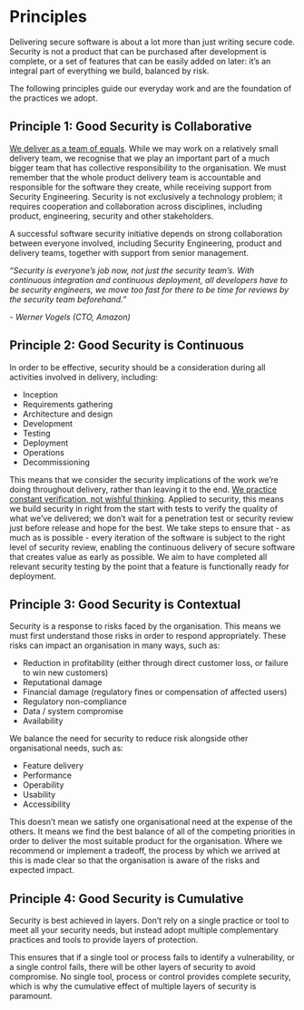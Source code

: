 # Principles

Delivering secure software is about a lot more than just writing secure code. Security is not a product that can be purchased after development is complete, or a set of features that can be easily added on later: it’s an integral part of everything we build, balanced by risk.

The following principles guide our everyday work and are the foundation of the practices we adopt.

## Principle 1: Good Security is Collaborative

[We deliver as a team of equals](https://www.equalexperts.com/our-people/our-values/). While we may work on a relatively small delivery team, we recognise that we play an important part of a much bigger team that has collective responsibility to the organisation. We must remember that the whole product delivery team is accountable and responsible for the software they create, while receiving support from Security Engineering. Security is not exclusively a technology problem; it requires cooperation and collaboration across disciplines, including product, engineering, security and other stakeholders.

A successful software security initiative depends on strong collaboration between everyone involved, including Security Engineering, product and delivery teams, together with support from senior management.

_“Security is everyone’s job now, not just the security team’s. With continuous integration and continuous deployment, all developers have to be security engineers, we move too fast for there to be time for reviews by the security team beforehand.”_

_- Werner Vogels \(CTO, Amazon\)_

## Principle 2: Good Security is Continuous

In order to be effective, security should be a consideration during all activities involved in delivery, including:

* Inception
* Requirements gathering
* Architecture and design
* Development
* Testing
* Deployment
* Operations
* Decommissioning

This means that we consider the security implications of the work we’re doing throughout delivery, rather than leaving it to the end. [We practice constant verification, not wishful thinking](https://www.equalexperts.com/our-people/our-values/?=1). Applied to security, this means we build security in right from the start with tests to verify the quality of what we’ve delivered; we don’t wait for a penetration test or security review just before release and hope for the best. We take steps to ensure that - as much as is possible - every iteration of the software is subject to the right level of security review, enabling the continuous delivery of secure software that creates value as early as possible. We aim to have completed all relevant security testing by the point that a feature is functionally ready for deployment.

## Principle 3: Good Security is Contextual

Security is a response to risks faced by the organisation. This means we must first understand those risks in order to respond appropriately. These risks can impact an organisation in many ways, such as:

* Reduction in profitability \(either through direct customer loss, or failure to win new customers\)
* Reputational damage
* Financial damage \(regulatory fines or compensation of affected users\)
* Regulatory non-compliance
* Data / system compromise
* Availability

We balance the need for security to reduce risk alongside other organisational needs, such as:

* Feature delivery
* Performance
* Operability
* Usability
* Accessibility

This doesn’t mean we satisfy one organisational need at the expense of the others. It means we find the best balance of all of the competing priorities in order to deliver the most suitable product for the organisation. Where we recommend or implement a tradeoff, the process by which we arrived at this is made clear so that the organisation is aware of the risks and expected impact.

## Principle 4: Good Security is Cumulative

Security is best achieved in layers. Don’t rely on a single practice or tool to meet all your security needs, but instead adopt multiple complementary practices and tools to provide layers of protection.

This ensures that if a single tool or process fails to identify a vulnerability, or a single control fails, there will be other layers of security to avoid compromise. No single tool, process or control provides complete security, which is why the cumulative effect of multiple layers of security is paramount.
